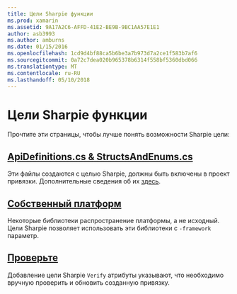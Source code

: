 ```yaml
---
title: Цели Sharpie функции
ms.prod: xamarin
ms.assetid: 9A17A2C6-AFFD-41E2-BE9B-9BC1AA57E1E1
author: asb3993
ms.author: amburns
ms.date: 01/15/2016
ms.openlocfilehash: 1cd9d4bf88ca5b6be3a7b973d7a2ce1f583b7af6
ms.sourcegitcommit: 0a72c7dea020b965378b6314f558bf5360dbd066
ms.translationtype: MT
ms.contentlocale: ru-RU
ms.lasthandoff: 05/10/2018
---
```

# <a name="objective-sharpie-features"></a>Цели Sharpie функции

Прочтите эти страницы, чтобы лучше понять возможности Sharpie цели:

## <a name="apidefinitionscs--structsandenumscsapidefinitions-structsandenumsmd"></a>[**ApiDefinitions.cs & StructsAndEnums.cs**](apidefinitions-structsandenums.md)

Эти файлы создаются с целью Sharpie, должны быть включены в проект привязки. Дополнительные сведения об их [здесь](apidefinitions-structsandenums.md).

## <a name="native-frameworksnative-frameworksmd"></a>[**Собственный платформ**](native-frameworks.md)

Некоторые библиотеки распространение платформы, а не исходный.
Цели Sharpie позволяет использовать эти библиотеки с `-framework` параметр.

## <a name="verifyverifymd"></a>[**Проверьте**](verify.md)

Добавление цели Sharpie `Verify` атрибуты указывают, что необходимо вручную проверить и обновить созданную привязку. 


